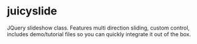 juicyslide
==========

JQuery slideshow class. Features multi direction sliding, custom control, 
includes demo/tutorial files so you can quickly integrate it out of the box.
